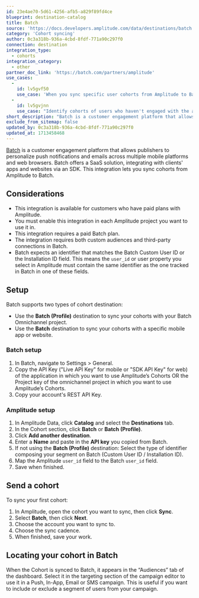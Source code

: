 ```yaml
---
id: 23e4ae70-5d61-4256-afb5-a829f89fd4ce
blueprint: destination-catalog
title: Batch
source: 'https://docs.developers.amplitude.com/data/destinations/batch'
category: 'Cohort syncing'
author: 0c3a318b-936a-4cbd-8fdf-771a90c297f0
connection: destination
integration_type:
  - cohorts
integration_category:
  - other
partner_doc_link: 'https://batch.com/partners/amplitude'
use_cases:
  -
    id: lv5gvf50
    use_case: 'When you sync specific user cohorts from Amplitude to Batch, you can target those users more directly in push or in-app campaigns. For example, target a cohort of users who have abandoned their shopping carts with a notification that offers a discount to encourage completion of the purchase.'
  -
    id: lv5gvjnn
    use_case: "Identify cohorts of users who haven't engaged with the app or website for a set period in Amplitude and sync them to Batch. Re-engage these users with personalized content or updates relevant to their previous interactions, aiming to bring them back to the app or website."
short_description: "Batch is a customer engagement platform that allows publishers to personalize push notifications and emails across multiple mobile platforms and web browsers. Batch offers an SaaS solution, integrating with clients' apps and websites via an SDK. This integration lets you sync cohorts from Amplitude to Batch."
exclude_from_sitemap: false
updated_by: 0c3a318b-936a-4cbd-8fdf-771a90c297f0
updated_at: 1713458468
---
```

[Batch](https://batch.com/)  is a customer engagement platform that allows publishers to personalize push notifications and emails across multiple mobile platforms and web browsers. Batch offers a SaaS solution, integrating with clients' apps and websites via an SDK. This integration lets you sync cohorts from Amplitude to Batch.  

## Considerations

- This integration is available for customers who have paid plans with Amplitude.
- You must enable this integration in each Amplitude project you want to use it in.
- This integration requires a paid Batch plan.
- The integration requires both custom audiences and third-party connections in Batch.
- Batch expects an identifier that matches the Batch Custom User ID or the Installation ID field. This means the `user_id` or user property you select in Amplitude must contain the same identifier as the one tracked in Batch in one of these fields.

## Setup

Batch supports two types of cohort destination:

- Use the **Batch (Profile)** destination to sync your cohorts with your Batch Omnichannel project.
- Use the **Batch** destination to sync your cohorts with a specific mobile app or website.

### Batch setup

1. In Batch, navigate to Settings > General.
2. Copy the API Key ("Live API Key" for mobile or "SDK API Key" for web) of the application in which you want to use Amplitude’s Cohorts OR the Project key of the omnichannel project in which you want to use Amplitude’s Cohorts.
3. Copy your account's REST API Key.

### Amplitude setup

1. In Amplitude Data, click **Catalog** and select the **Destinations** tab.
2. In the Cohort section, click **Batch** or **Batch (Profile)**.
3. Click **Add another destination**.
4. Enter a **Name** and paste in the **API key** you copied from Batch.
5. If not using the **Batch (Profile)** destination: Select the type of identifier composing your segment on Batch (Custom User ID / Installation ID).
6. Map the Amplitude `user_id` field to the Batch `user_id` field.
7. Save when finished.

## Send a cohort

To sync your first cohort:

1. In Amplitude, open the cohort you want to sync, then click **Sync**.
2. Select **Batch**, then click **Next**.
3. Choose the account you want to sync to.
4. Choose the sync cadence.
5. When finished, save your work.

## Locating your cohort in Batch

When the Cohort is synced to Batch, it appears in the “Audiences” tab of the dashboard. Select it in the targeting section of the campaign editor to use it in a Push, In-App, Email or SMS campaign. This is useful if you want to include or exclude a segment of users from your campaign.